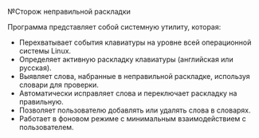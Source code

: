 №Сторож неправильной раскладки

Программа представляет собой системную утилиту, которая:
-	Перехватывает события клавиатуры на уровне всей операционной системы Linux.
-	Определяет активную раскладку клавиатуры (английская или русская).
-	Выявляет слова, набранные в неправильной раскладке, используя словари для проверки.
-	Автоматически исправляет слова и переключает раскладку на правильную.
-	Позволяет пользователю добавлять или удалять слова в словарях.
-	Работает в фоновом режиме с минимальным взаимодействием с пользователем.

